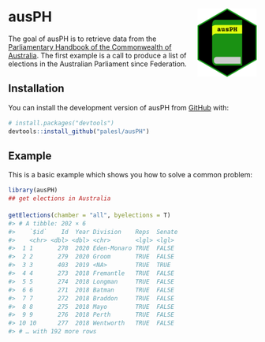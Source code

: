 
<!-- README.md is generated from README.Rmd. Please edit that file -->

# ausPH <img src='man/figures/ausPH_hex.png' align="right" height="139" />

<!-- badges: start -->
<!-- badges: end -->

The goal of ausPH is to retrieve data from the [Parliamentary Handbook
of the Commonwealth of Australia](https://handbook.aph.gov.au/). The
first example is a call to produce a list of elections in the Australian
Parliament since Federation.

## Installation

You can install the development version of ausPH from
[GitHub](https://github.com/) with:

``` r
# install.packages("devtools")
devtools::install_github("palesl/ausPH")
```

## Example

This is a basic example which shows you how to solve a common problem:

``` r
library(ausPH)
## get elections in Australia

getElections(chamber = "all", byelections = T)
#> # A tibble: 202 × 6
#>    `$id`    Id  Year Division    Reps  Senate
#>    <chr> <dbl> <dbl> <chr>       <lgl> <lgl> 
#>  1 1       278  2020 Eden-Monaro TRUE  FALSE 
#>  2 2       279  2020 Groom       TRUE  FALSE 
#>  3 3       403  2019 <NA>        TRUE  TRUE  
#>  4 4       273  2018 Fremantle   TRUE  FALSE 
#>  5 5       274  2018 Longman     TRUE  FALSE 
#>  6 6       271  2018 Batman      TRUE  FALSE 
#>  7 7       272  2018 Braddon     TRUE  FALSE 
#>  8 8       275  2018 Mayo        TRUE  FALSE 
#>  9 9       276  2018 Perth       TRUE  FALSE 
#> 10 10      277  2018 Wentworth   TRUE  FALSE 
#> # … with 192 more rows
```

